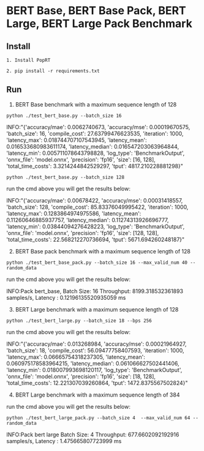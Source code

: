 # BERT Base, BERT Base Pack, BERT Large, BERT Large Pack Benchmark

## Install

```
1. Install PopRT

2. pip install -r requirements.txt
```

## Run

1. BERT Base benchmark with a maximum sequence length of 128

```
python ./test_bert_base.py --batch_size 16
```

INFO:"{'accuracy/mae': 0.0062740673, 'accuracy/mse': 0.00019670575, 'batch_size': 16, 'compile_cost': 27.63799476623535, 'iteration': 1000, 'latency_max': 0.018744707107543945, 'latency_mean': 0.016533680983611174, 'latency_median': 0.016547203063964844, 'latency_min': 0.005711078643798828, 'log_type': 'BenchmarkOutput', 'onnx_file': 'model.onnx', 'precision': 'fp16', 'size': \[16, 128\], 'total_time_costs': 3.3214244842529297, 'tput': 4817.210228881298}"

```
python ./test_bert_base.py --batch_size 128
```

run the cmd above you will get the results below:

INFO:"{'accuracy/mae': 0.00678422, 'accuracy/mse': 0.00031418557, 'batch_size': 128, 'compile_cost': 85.83376049995422, 'iteration': 1000, 'latency_max': 0.1283864974975586, 'latency_mean': 0.11260646885937757, 'latency_median': 0.11274313926696777, 'latency_min': 0.03844094276428223, 'log_type': 'BenchmarkOutput', 'onnx_file': 'model.onnx', 'precision': 'fp16', 'size': \[128, 128\], 'total_time_costs': 22.568212270736694, 'tput': 5671.694260248187}"

2. BERT Base pack benchmark with a maximum sequence length of 128

```
python ./test_bert_base_pack.py --batch_size 16 --max_valid_num 40 --random_data
```

run the cmd above you will get the results below:

INFO:Pack bert_base, Batch Size: 16 Throughput: 8199.318532361893 samples/s, Latency : 0.12196135520935059 ms

3. BERT Large benchmark with a maximum sequence length of 128

```
python ./test_bert_large.py --batch_size 18 --bps 256
```

run the cmd above you will get the results below:

INFO:"{'accuracy/mae': 0.013268984, 'accuracy/mse': 0.00021964927, 'batch_size': 18, 'compile_cost': 56.09477758407593, 'iteration': 1000, 'latency_max': 0.06665754318237305, 'latency_mean': 0.060975178583964215, 'latency_median': 0.061066627502441406, 'latency_min': 0.018007993698120117, 'log_type': 'BenchmarkOutput', 'onnx_file': 'model.onnx', 'precision': 'fp16', 'size': \[18, 128\], 'total_time_costs': 12.221307039260864, 'tput': 1472.8375567502824}"

4. BERT Large benchmark with a maximum sequence length of 384

run the cmd above you will get the results below:

```
python ./test_bert_large_pack.py --batch_size 4  --max_valid_num 64 --random_data
```

INFO:Pack bert large Batch Size: 4 Throughput: 677.6602092192916 samples/s, Latency : 1.475665807723999 ms
